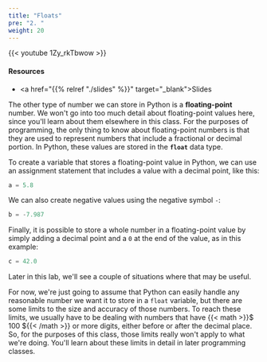 ```yaml
---
title: "Floats"
pre: "2. "
weight: 20
---
```


{{< youtube 1Zy_rkTbwow  >}}

#### Resources

* <a href="{{% relref "./slides" %}}" target="_blank">Slides</a>

The other type of number we can store in Python is a **floating-point** number. We won't go into too much detail about floating-point values here, since you'll learn about them elsewhere in this class. For the purposes of programming, the only thing to know about floating-point numbers is that they are used to represent numbers that include a fractional or decimal portion. In Python, these values are stored in the **`float`** data type. 

To create a variable that stores a floating-point value in Python, we can use an assignment statement that includes a value with a decimal point, like this:

```python
a = 5.8
```

We can also create negative values using the negative symbol `-`:

```python
b = -7.987
```

Finally, it is possible to store a whole number in a floating-point value by simply adding a decimal point and a `0` at the end of the value, as in this example:

```python
c = 42.0
```

Later in this lab, we'll see a couple of situations where that may be useful.

For now, we're just going to assume that Python can easily handle any reasonable number we want it to store in a `float` variable, but there are some limits to the size and accuracy of those numbers. To reach these limits, we usually have to be dealing with numbers that have {{< math >}}$ 100 ${{< /math >}} or more digits, either before or after the decimal place. So, for the purposes of this class, those limits really won't apply to what we're doing. You'll learn about these limits in detail in later programming classes.